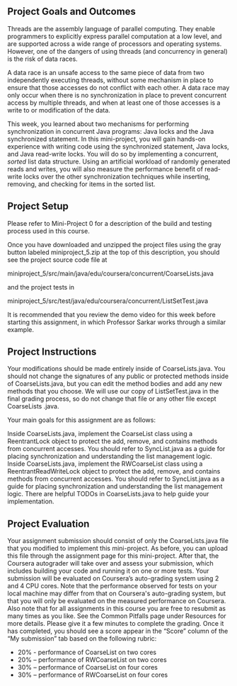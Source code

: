 ## Project Goals and Outcomes

Threads are the assembly language of parallel computing. They enable programmers to explicitly express parallel computation at a low level, and are supported across a wide range of processors and operating systems. However, one of the dangers of using threads (and concurrency in general) is the risk of data races.

A data race is an unsafe access to the same piece of data from two independently executing threads, without some mechanism in place to ensure that those accesses do not conflict with each other. A data race may only occur when there is no synchronization in place to prevent concurrent access by multiple threads, and when at least one of those accesses is a write to or modification of the data.

This week, you learned about two mechanisms for performing synchronization in concurrent Java programs: Java locks and the Java synchronized statement. In this mini-project, you will gain hands-on experience with writing code using the synchronized statement, Java locks, and Java read-write locks. You will do so by implementing a concurrent, *sorted* list data structure. Using an artificial workload of randomly generated reads and writes, you will also measure the performance benefit of read-write locks over the other synchronization techniques while inserting, removing, and checking for items in the sorted list.

## Project Setup

Please refer to Mini-Project 0 for a description of the build and testing process used in this course.

Once you have downloaded and unzipped the project files using the gray button labeled miniproject_5.zip at the top of this description, you should see the project source code file at

miniproject_5/src/main/java/edu/coursera/concurrent/CoarseLists.java

and the project tests in

miniproject_5/src/test/java/edu/coursera/concurrent/ListSetTest.java

It is recommended that you review the demo video for this week before starting this assignment, in which Professor Sarkar works through a similar example.

## Project Instructions

Your modifications should be made entirely inside of CoarseLists.java. You should not change the signatures of any public or protected methods inside of CoarseLists.java, but you can edit the method bodies and add any new methods that you choose. We will use our copy of ListSetTest.java in the final grading process, so do not change that file or any other file except CoarseLists .java.

Your main goals for this assignment are as follows:

Inside CoarseLists.java, implement the CoarseList class using a ReentrantLock object to protect the add, remove, and contains methods from concurrent accesses. You should refer to SyncList.java as a guide for placing synchronization and understanding the list management logic.
Inside CoarseLists.java, implement the RWCoarseList class using a ReentrantReadWriteLock object to protect the add, remove, and contains methods from concurrent accesses. You should refer to SyncList.java as a guide for placing synchronization and understanding the list management logic.
There are helpful TODOs in CoarseLists.java to help guide your implementation.

## Project Evaluation

Your assignment submission should consist of only the CoarseLists.java file that you modified to implement this mini-project. As before, you can upload this file through the assignment page for this mini-project. After that, the Coursera autograder will take over and assess your submission, which includes building your code and running it on one or more tests. Your submission will be evaluated on Coursera’s auto-grading system using 2 and 4 CPU cores. Note that the performance observed for tests on your local machine may differ from that on Coursera's auto-grading system, but that you will only be evaluated on the measured performance on Coursera. Also note that for all assignments in this course you are free to resubmit as many times as you like. See the Common Pitfalls page under Resources for more details. Please give it a few minutes to complete the grading. Once it has completed, you should see a score appear in the “Score” column of the “My submission” tab based on the following rubric:

- 20% - performance of CoarseList on two cores
- 20% – performance of RWCoarseList on two cores
- 30% – performance of CoarseList on four cores
- 30% – performance of RWCoarseList on four cores
